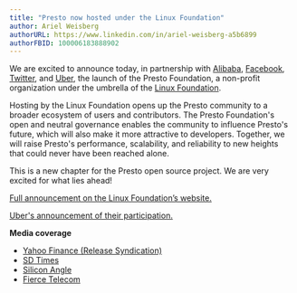 ```yaml
---
title: "Presto now hosted under the Linux Foundation"
author: Ariel Weisberg
authorURL: https://www.linkedin.com/in/ariel-weisberg-a5b6899
authorFBID: 100006183888902
---
```


We are excited to announce today, in partnership with [Alibaba](https://www.alibaba.com/), [Facebook](https://www.facebook.com/), [Twitter](https://twitter.com/home), and [Uber](https://www.uber.com), the launch of the Presto Foundation, a non-profit organization under the umbrella of the [Linux Foundation](https://www.linuxfoundation.org/).

Hosting by the Linux Foundation opens up the Presto community to a broader ecosystem of users and contributors. The Presto Foundation's open and neutral governance enables the community to influence Presto's future, which will also make it more attractive to developers. Together, we will raise Presto's performance, scalability, and reliability to new heights that could never have been reached alone.

This is a new chapter for the Presto open source project. We are very excited for what lies ahead!

[Full announcement on the Linux Foundation’s website.](https://www.linuxfoundation.org/uncategorized/2019/09/facebook-uber-twitter-and-alibaba-form-presto-foundation-to-tackle-distributed-data-processing-at-scale/)

[Uber's announcement of their participation.](https://eng.uber.com/presto-foundation/)

**Media coverage**
* [Yahoo Finance (Release Syndication)](https://finance.yahoo.com/news/facebook-uber-twitter-alibaba-form-presto-foundation-tackle-130000947.html)
* [SD Times](https://sdtimes.com/data/the-presto-foundation-launches-under-the-linux-foundation/)
* [Silicon Angle](https://siliconangle.com/2019/09/23/presto-establishes-formal-community-linux-foundation/)
* [Fierce Telecom](https://www.fiercetelecom.com/telecom/presto-chango-data-query-engine-now-hosted-by-linux-foundation)
